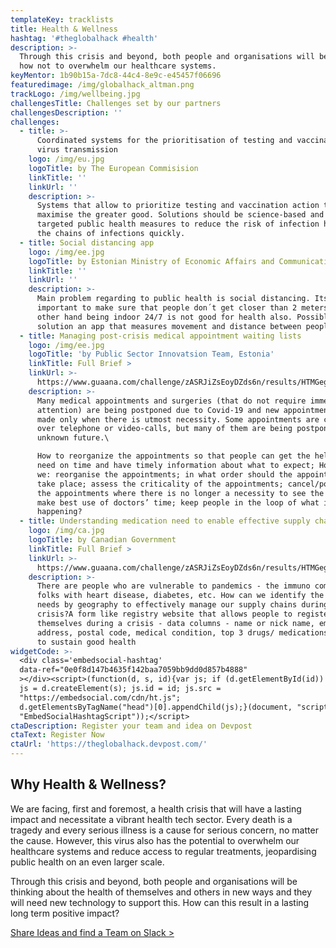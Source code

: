 ```yaml
---
templateKey: tracklists
title: Health & Wellness
hashtag: '#theglobalhack #health'
description: >-
  Through this crisis and beyond, both people and organisations will be thinking
  how not to overwhelm our healthcare systems.
keyMentor: 1b90b15a-7dc8-44c4-8e9c-e45457f06696
featuredimage: /img/globalhack_altman.png
trackLogo: /img/wellbeing.jpg
challengesTitle: Challenges set by our partners
challengesDescription: ''
challenges:
  - title: >-
      Coordinated systems for the prioritisation of testing and vaccinations and
      virus transmission
    logo: /img/eu.jpg
    logoTitle: by The European Commisision
    linkTitle: ''
    linkUrl: ''
    description: >-
      Systems that allow to prioritize testing and vaccination action to
      maximise the greater good. Solutions should be science-based and empower
      targeted public health measures to reduce the risk of infection help track
      the chains of infections quickly.
  - title: Social distancing app
    logo: /img/ee.jpg
    logoTitle: by Estonian Ministry of Economic Affairs and Communications
    linkTitle: ''
    linkUrl: ''
    description: >-
      Main problem regarding to public health is social distancing. Its
      important to make sure that people don´t get closer than 2 meters. On the
      other hand being indoor 24/7 is not good for health also. Possible
      solution an app that measures movement and distance between people.
  - title: Managing post-crisis medical appointment waiting lists
    logo: /img/ee.jpg
    logoTitle: 'by Public Sector Innovatsion Team, Estonia'
    linkTitle: Full Brief >
    linkUrl: >-
      https://www.guaana.com/challenge/zASRJiZsEoyDZds6n/results/HTMGegZ9yjxiHaJoi/JGBLHXKgcGMTvXcDZ/main
    description: >-
      Many medical appointments and surgeries (that do not require immediate
      attention) are being postponed due to Covid-19 and new appointments are
      made only when there is utmost necessity. Some appointments are conducted
      over telephone or video-calls, but many of them are being postponed to an
      unknown future.\

      How to reorganize the appointments so that people can get the help they
      need on time and have timely information about what to expect; How could
      we: reorganise the appointments; in what order should the appointments
      take place; assess the criticality of the appointments; cancel/postpone
      the appointments where there is no longer a necessity to see the doctor;
      make best use of doctors’ time; keep people in the loop of what is
      happening?
  - title: Understanding medication need to enable effective supply chain
    logo: /img/ca.jpg
    logoTitle: by Canadian Government
    linkTitle: Full Brief >
    linkUrl: >-
      https://www.guaana.com/challenge/zASRJiZsEoyDZds6n/results/HTMGegZ9yjxiHaJoi/ETzYdzhpWZHF5Ssty/main
    description: >-
      There are people who are vulnerable to pandemics - the immuno compromised
      folks with heart disease, diabetes, etc. How can we identify the medical
      needs by geography to effectively manage our supply chains during a
      crisis?A form like registry website that allows people to register
      themselves during a crisis - data columns - name or nick name, email
      address, postal code, medical condition, top 3 drugs/ medications needed
      to sustain good health
widgetCode: >-
  <div class='embedsocial-hashtag'
  data-ref="0e0f8d147b4635f142baa7059bb9dd0d857b4888"
  ></div><script>(function(d, s, id){var js; if (d.getElementById(id)) {return;}
  js = d.createElement(s); js.id = id; js.src =
  "https://embedsocial.com/cdn/ht.js";
  d.getElementsByTagName("head")[0].appendChild(js);}(document, "script",
  "EmbedSocialHashtagScript"));</script>
ctaDescription: Register your team and idea on Devpost
ctaText: Register Now
ctaUrl: 'https://theglobalhack.devpost.com/'
---
```


## Why Health & Wellness?

We are facing, first and foremost, a health crisis that will have a lasting impact and necessitate a vibrant health tech sector. Every death is a tragedy and every serious illness is a cause for serious concern, no matter the cause. However, this virus also has the potential to overwhelm our healthcare systems and reduce access to regular treatments, jeopardising public health on an even larger scale.

Through this crisis and beyond, both people and organisations will be thinking about the health of themselves and others in new ways and they will need new technology to support this. How can this result in a lasting long term positive impact?

[Share Ideas and find a Team on Slack >](http://theglobalhack.com/slack)
